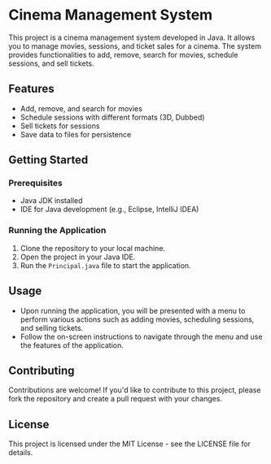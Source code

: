 Cinema Management System
========================

This project is a cinema management system developed in Java. It allows you to manage movies, sessions, and ticket sales for a cinema. The system provides functionalities to add, remove, search for movies, schedule sessions, and sell tickets.

Features
--------

*   Add, remove, and search for movies
*   Schedule sessions with different formats (3D, Dubbed)
*   Sell tickets for sessions
*   Save data to files for persistence

Getting Started
---------------

### Prerequisites

*   Java JDK installed
*   IDE for Java development (e.g., Eclipse, IntelliJ IDEA)

### Running the Application

1.  Clone the repository to your local machine.
2.  Open the project in your Java IDE.
3.  Run the `Principal.java` file to start the application.

Usage
-----

*   Upon running the application, you will be presented with a menu to perform various actions such as adding movies, scheduling sessions, and selling tickets.
*   Follow the on-screen instructions to navigate through the menu and use the features of the application.

Contributing
------------

Contributions are welcome! If you'd like to contribute to this project, please fork the repository and create a pull request with your changes.

License
-------

This project is licensed under the MIT License - see the LICENSE file for details.
